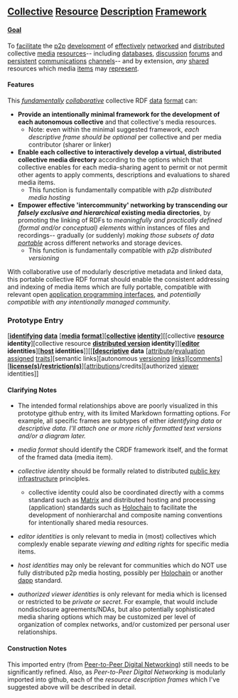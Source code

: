 [Collective](https://github.com/gcassel/Modular-Organization-Terminology/blob/master/compound-terms/group-agent.md) [Resource](https://github.com/gcassel/Modular-Organization-Terminology/blob/master/terms/resource.md) [Description](https://github.com/gcassel/Modular-Organization-Terminology/blob/master/terms/describe.md) [Framework](https://github.com/gcassel/Modular-Organization-Terminology/blob/master/compound-terms/framework.md)
------

#### [Goal](https://github.com/gcassel/Modular-Organization-Terminology/blob/master/terms/goal.md)  

To [facilitate](https://github.com/gcassel/Modular-Organization-Terminology/blob/master/terms/facilitate.md) the [p2p](https://github.com/gcassel/Modular-Organization-Terminology/blob/master/compound-terms/P2P.md) [development](https://github.com/gcassel/Modular-Organization-Terminology/blob/master/terms/develop.md) of [effectively](https://github.com/gcassel/Modular-Organization-Terminology/blob/master/terms/effective.md) [networked](https://github.com/gcassel/Modular-Organization-Terminology/blob/master/terms/network.md) and [distributed](https://github.com/gcassel/Modular-Organization-Terminology/blob/master/terms/distribute.md) collective [media](https://github.com/gcassel/Modular-Organization-Terminology/blob/master/terms/media.md) [resources](https://github.com/gcassel/Modular-Organization-Terminology/blob/master/terms/resource.md)-- including [databases](https://github.com/gcassel/Modular-Organization-Terminology/blob/master/terms/database.md), [discussion](https://github.com/gcassel/Modular-Organization-Terminology/blob/master/terms/discussion.md) [forums](https://github.com/gcassel/Modular-Organization-Terminology/blob/master/terms/forum.md) and [persistent](https://github.com/gcassel/Modular-Organization-Terminology/blob/master/terms/persist.md) [communications](https://github.com/gcassel/Modular-Organization-Terminology/blob/master/terms/communication.md) [channels](https://github.com/gcassel/Modular-Organization-Terminology/blob/master/terms/channel.md)-- and by extension, *any* [shared](https://github.com/gcassel/Modular-Organization-Terminology/blob/master/terms/common.md) resources which media [items](https://github.com/gcassel/Modular-Organization-Terminology/blob/master/terms/item.md) may [represent](https://github.com/gcassel/Modular-Organization-Terminology/blob/master/terms/representation.md).

#### Features 

This *[fundamentally](https://github.com/gcassel/Modular-Organization-Terminology/blob/master/terms/base.md) [collaborative](https://github.com/gcassel/Modular-Organization-Terminology/blob/master/terms/collaboration.md)* collective RDF [data](https://github.com/gcassel/Modular-Organization-Terminology/blob/master/terms/data.md) [format](https://github.com/gcassel/Modular-Organization-Terminology/blob/master/terms/format.md) can:
 
* **Provide an intentionally minimal framework for the development of each autonomous collective** and that collective's media resources.
   * Note: even within the minimal suggested framework, *each descriptive frame should be optional* per collective and per media contributor (sharer or linker)  
* **Enable each collective to interactively develop a virtual, distributed collective media directory** according to the options which that collective enables for each media-sharing agent to permit or not permit other agents to apply comments, descriptions and evaluations to shared media items.
   * This function is fundamentally compatible with *p2p distributed media hosting*
* **Empower effective 'intercommunity' networking by transcending our *falsely exclusive and hierarchical* existing media directories**, by promoting the linking of RDFs to *meaningfully and practically defined (formal and/or conceptual) elements* within instances of files and recordings-- gradually (or suddenly) *making those subsets of data [portable](https://github.com/gcassel/Modular-Organization-Terminology/blob/master/terms/portable.md)* across different networks and storage devices.
   * This function is fundamentally compatible with *p2p distributed versioning*

With collaborative use of modularly descriptive metadata and linked data, this portable collective RDF format should enable the consistent addressing and indexing of media items which are fully portable, compatible with relevant open [application programming interfaces](https://github.com/gcassel/Modular-Organization-Terminology/blob/master/compound-terms/API.md), and *potentially compatible with any intentionally managed community*.

### Prototype Entry

[**[identifying](https://github.com/gcassel/Modular-Organization-Terminology/blob/master/terms/identify.md) [data](https://github.com/gcassel/Modular-Organization-Terminology/blob/master/terms/data.md)** [**[media](https://github.com/gcassel/Modular-Organization-Terminology/blob/master/terms/media.md) [format](https://github.com/gcassel/Modular-Organization-Terminology/blob/master/terms/format.md)**][**[collective](https://github.com/gcassel/Modular-Organization-Terminology/blob/master/compound-terms/group-agent.md) [identity](https://github.com/gcassel/Modular-Organization-Terminology/blob/master/terms/identity.md)**][[collective **[resource](https://github.com/gcassel/Modular-Organization-Terminology/blob/master/terms/resource.md) identity**][collective resource **[distributed version](https://github.com/gcassel/Modular-Organization-Terminology/blob/master/compound-terms/distributed-version-control.md) identity**]][**[editor](https://github.com/gcassel/Modular-Organization-Terminology/blob/master/terms/editor.md) identities**][**[host](https://github.com/gcassel/Modular-Organization-Terminology/blob/master/terms/host.md) identities**]][[**[[descriptive](https://github.com/gcassel/Modular-Organization-Terminology/blob/master/terms/describe.md) data** [[attribute](https://github.com/gcassel/Modular-Organization-Terminology/blob/master/terms/attribute.md)/[evaluation](https://github.com/gcassel/Modular-Organization-Terminology/blob/master/terms/evaluate.md) [assigned](https://github.com/gcassel/Modular-Organization-Terminology/blob/master/terms/assign.md) [traits](https://github.com/gcassel/Modular-Organization-Terminology/blob/master/terms/trait.md)][semantic links][autonomous [versioning](https://github.com/gcassel/Modular-Organization-Terminology/blob/master/terms/version.md) [links](https://github.com/gcassel/Modular-Organization-Terminology/blob/master/terms/link.md)][[comments](https://github.com/gcassel/Modular-Organization-Terminology/blob/master/terms/comment.md)][**[license(s)](https://github.com/gcassel/Modular-Organization-Terminology/blob/master/terms/license.md)/[restriction(s)](https://github.com/gcassel/Modular-Organization-Terminology/blob/master/terms/restriction.md)**][[attributions](https://github.com/gcassel/Modular-Organization-Terminology/blob/master/terms/attribution.md)/credits][authorized [viewer](https://github.com/gcassel/Modular-Organization-Terminology/blob/master/terms/view.md) identities]]


#### Clarifying Notes

* The intended formal relationships above are poorly visualized in this prototype github entry, with its limited Markdown formatting options.   For example, all specific frames are subtypes of either *identifying data* or *descriptive data*. *I'll attach one or more richly formatted text versions and/or a diagram later.*

* *media format* should identify the CRDF framework itself, and the format of the framed data (media item).
* *collective identity* should be formally related to distributed [public key infrastructure](https://en.wikipedia.org/wiki/Public_key_infrastructure) principles.
   *  collective identity could also be coordinated directly with a comms standard such as [Matrix](https://matrix.org/docs/spec/intro.html) and distributed hosting and processing (application) standards such as [Holochain](https://holochain.org/) to facilitate the development of nonhierarchal and composite naming conventions for intentionally shared media resources.  
* *editor identities* is only relevant to media in (most) collectives which complexly enable separate *viewing and editing rights* for specific media items.
* *host identities* may only be relevant for communities which do NOT use fully distributed p2p media hosting, possibly per [Holochain](https://holochain.org/) or another [dapp](https://github.com/gcassel/Modular-Organization-Terminology/blob/master/compound-terms/dapp.md) standard.
* *authorized viewer identities* is only relevant for media which is licensed or restricted to be *private or secret*.   For example, that would include nondisclosure agreements/NDAs, but also potentially sophisticated media sharing options which may be customized per level of organization of complex networks, and/or customized per personal user relationships.

#### Construction Notes

This imported entry (from [Peer-to-Peer Digital Networking](https://docs.google.com/document/d/1O7tJQVMHETSoWRpYC9eYsqi58ELL0Euv6L6d21LC6m0/edit?usp=sharing)) still needs to be significantly refined.  Also, as *Peer-to-Peer Digital Networking* is modularly imported into github, each of the *resource description frames* which I've suggested above will be described in detail.
